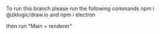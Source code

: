 To run this branch please run the following commands
npm i @zklogic/draw.io
and 
npm i electron

then run "Main + renderer"